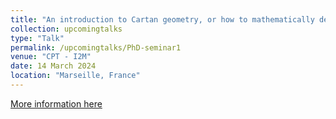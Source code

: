```yaml
---
title: "An introduction to Cartan geometry, or how to mathematically describe a hamster rolling a ball on curved space."
collection: upcomingtalks
type: "Talk"
permalink: /upcomingtalks/PhD-seminar1
venue: "CPT - I2M"
date: 14 March 2024
location: "Marseille, France"
---
```


[More information here](https://www.i2m.univ-amu.fr/events/tba-84/)